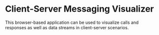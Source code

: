 # Client-Server Messaging Visualizer

This browser-based application can be used to visualize calls and responses as well as data streams in client-server scenarios.
